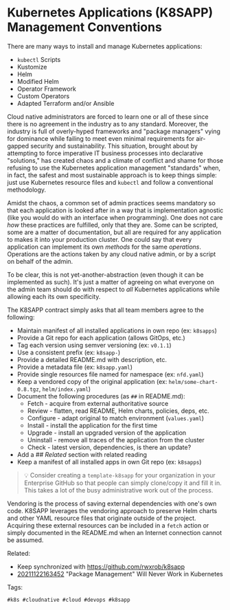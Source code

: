 # Kubernetes Applications (K8SAPP) Management Conventions

There are many ways to install and manage Kubernetes applications:

* `kubectl` Scripts
* Kustomize
* Helm
* Modified Helm
* Operator Framework
* Custom Operators
* Adapted Terraform and/or Ansible

Cloud native administrators are forced to learn one or all of these
since there is no agreement in the industry as to any standard.
Moreover, the industry is full of overly-hyped frameworks and "package
managers" vying for dominance while failing to meet even minimal
requirements for air-gapped security and sustainability. This situation,
brought about by attempting to force imperative IT business processes
into declarative "solutions," has created chaos and a climate of
conflict and shame for those refusing to use the Kubernetes application
management "standards" when, in fact, the safest and most sustainable
approach is to keep things simple: just use Kubernetes resource files
and `kubectl` and follow a conventional methodology.

Amidst the chaos, a common set of admin practices seems mandatory so
that each application is looked after in a way that is implementation
agnostic (like you would do with an interface when programming). One
does not care *how* these practices are fulfilled, only that they are.
Some can be scripted, some are a matter of documentation, but all are
required for any application to makes it into your production cluster.
One could say that every application can implement its own *methods* for
the same *operations*. Operations are the actions taken by any cloud
native admin, or by a script on behalf of the admin. 

To be clear, this is not yet-another-abstraction (even though it can be
implemented as such). It's just a matter of agreeing on what everyone on
the admin team should do with respect to *all* Kubernetes applications
while allowing each its own specificity.

The K8SAPP contract simply asks that all team members agree to the
following:

* Maintain manifest of all installed applications in own repo (ex: `k8sapps`)
* Provide a Git repo for each application (allows GitOps, etc.)
* Tag each version using semver versioning (ex: `v0.1.1`)
* Use a consistent prefix (ex: `k8sapp-`)
* Provide a detailed README.md with description, etc.
* Provide a metadata file (ex: `k8sapp.yaml`)
* Provide single resources file named for namespace (ex: `nfd.yaml`)
* Keep a vendored copy of the original application (ex:
  `helm/some-chart-0.8.tgz`, `helm/index.yaml`)
* Document the following procedures (as `##` in README.md):
    * Fetch - acquire from external authoritative source
    * Review - flatten, read README, Helm charts, policies, deps, etc.
    * Configure - adapt original to match environment (`values.yaml`)
    * Install - install the application for the first time
    * Upgrade - install an upgraded version of the application
    * Uninstall - remove all traces of the application from the cluster
    * Check - latest version, dependencies, is there an update?
* Add a *## Related* section with related reading
* Keep a manifest of all installed apps in own Git repo (ex: `k8sapps`)

> 💡
> Consider creating a `template-k8sapp` for your organization in your
> Enterprise GitHub so that people can simply clone/copy it and fill it
> in. This takes a lot of the busy administrative work out of the
> process.

Vendoring is the process of saving external dependencies with one's own
code. K8SAPP leverages the vendoring approach to preserve Helm charts and
other YAML resource files that originate outside of the project.
Acquiring these external resources can be included in a `fetch` action
or simply documented in the README.md when an Internet connection cannot
be assumed.

Related:

* Keep synchronized with <https://github.com/rwxrob/k8sapp>
* [20211122163452](/20211122163452/) "Package Management" Will Never Work in Kubernetes

Tags:

    #k8s #cloudnative #cloud #devops #k8sapp
